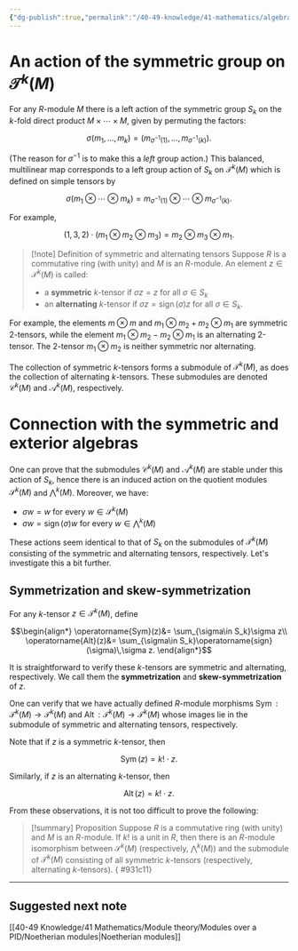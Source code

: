 ```yaml
---
{"dg-publish":true,"permalink":"/40-49-knowledge/41-mathematics/algebra-theory/symmetric-and-alternating-tensors/","tags":["algebra_theory"],"updated":"2024-11-02T14:13:49-07:00"}
---
```


# An action of the symmetric group on $\mathcal{T}^k(M)$

For any $R$-module $M$ there is a left action of the symmetric group $S_k$ on the $k$-fold direct product $M\times \cdots \times M$, given by permuting the factors:

$$\sigma(m_1,\ldots, m_k)=(m_{\sigma^{-1}(1)},\ldots, m_{\sigma^{-1}(k)}).$$

(The reason for $\sigma^{-1}$ is to make this a *left* group action.) This balanced, multilinear map corresponds to a left group action of $S_k$ on $\mathcal{T}^k(M)$ which is defined on simple tensors by

$$\sigma(m_1\otimes \cdots \otimes m_k)=m_{\sigma^{-1}(1)}\otimes \cdots \otimes m_{\sigma^{-1}(k)}.$$

For example,

$$(1,\,3,\,2)\cdot (m_1\otimes m_2\otimes m_3) = m_2\otimes m_3\otimes m_1.$$

>[!note] Definition of symmetric and alternating tensors
>Suppose $R$ is a commutative ring (with unity) and $M$ is an $R$-module. An element $z\in \mathcal{T}^k(M)$ is called:
>- a **symmetric** $k$-tensor if $\sigma z=z$ for all $\sigma \in S_k$
>- an **alternating** $k$-tensor if $\sigma z=\operatorname{sign}(\sigma)z$ for all $\sigma\in S_k$.

For example, the elements $m\otimes m$ and $m_1\otimes m_2+m_2\otimes m_1$ are symmetric 2-tensors, while the element $m_1\otimes m_2-m_2\otimes m_1$ is an alternating 2-tensor. The 2-tensor $m_1\otimes m_2$ is neither symmetric nor alternating.

The collection of symmetric $k$-tensors forms a submodule of $\mathcal{T}^k(M)$, as does the collection of alternating $k$-tensors. These submodules are denoted $\mathcal{C}^k(M)$ and $\mathcal{A}^k(M)$, respectively.

# Connection with the symmetric and exterior algebras

One can prove that the submodules $\mathcal{C}^k(M)$ and $\mathcal{A}^k(M)$ are stable under this action of $S_k$, hence there is an induced action on the quotient modules $\mathcal{S}^k(M)$ and $\bigwedge^k (M)$. Moreover, we have:
- $\sigma w = w$ for every $w\in \mathcal{S}^k(M)$
- $\sigma w = \operatorname{sign}(\sigma)w$ for every $w\in \bigwedge^k(M)$

These actions seem identical to that of $S_k$ on the submodules of $\mathcal{T}^k(M)$ consisting of the symmetric and alternating tensors, respectively. Let's investigate this a bit further.
## Symmetrization and skew-symmetrization

For any $k$-tensor $z\in\mathcal{T}^k(M)$, define

$$\begin{align*} \operatorname{Sym}(z)&= \sum_{\sigma\in S_k}\sigma z\\ \operatorname{Alt}(z)&= \sum_{\sigma\in S_k}\operatorname{sign}(\sigma)\,\sigma z. \end{align*}$$

It is straightforward to verify these $k$-tensors are symmetric and alternating, respectively. We call them the **symmetrization** and **skew-symmetrization** of $z$.

One can verify that we have actually defined $R$-module morphisms $\operatorname{Sym}:\mathcal{T}^k(M)\to \mathcal{T}^k(M)$ and $\operatorname{Alt}:\mathcal{T}^k(M)\to \mathcal{T}^k(M)$ whose images lie in the submodule of symmetric and alternating tensors, respectively.

Note that if $z$ is a symmetric $k$-tensor, then

$$\operatorname{Sym}(z)=k!\cdot z.$$

Similarly, if $z$ is an alternating $k$-tensor, then

$$\operatorname{Alt}(z)=k!\cdot z.$$

From these observations, it is not too difficult to prove the following:

>[!summary] Proposition
>Suppose $R$ is a commutative ring (with unity) and $M$ is an $R$-module. If $k!$ is a unit in $R$, then there is an $R$-module isomorphism between $\mathcal{S}^k(M)$ (respectively, $\bigwedge^k (M)$) and the submodule of $\mathcal{T}^k(M)$ consisting of all symmetric $k$-tensors (respectively, alternating $k$-tensors).
{ #931c11}


---

## Suggested next note

[[40-49 Knowledge/41 Mathematics/Module theory/Modules over a PID/Noetherian modules\|Noetherian modules]]